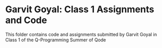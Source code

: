 # Garvit Goyal: Class 1 Assignments and Code
This folder contains code and assignments submitted by Garvit Goyal in Class 1 of the Q-Programming Summer of Qode